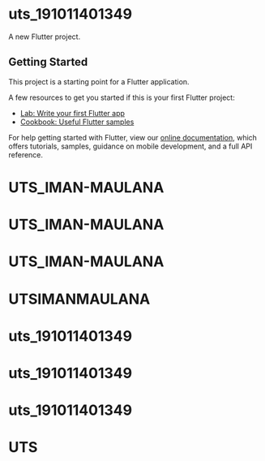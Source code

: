 # uts_191011401349

A new Flutter project.

## Getting Started

This project is a starting point for a Flutter application.

A few resources to get you started if this is your first Flutter project:

- [Lab: Write your first Flutter app](https://flutter.dev/docs/get-started/codelab)
- [Cookbook: Useful Flutter samples](https://flutter.dev/docs/cookbook)

For help getting started with Flutter, view our
[online documentation](https://flutter.dev/docs), which offers tutorials,
samples, guidance on mobile development, and a full API reference.
# UTS_IMAN-MAULANA
# UTS_IMAN-MAULANA
# UTS_IMAN-MAULANA
# UTSIMANMAULANA
# uts_191011401349
# uts_191011401349
# uts_191011401349
# UTS
